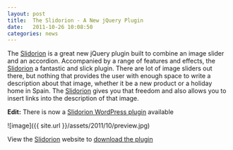```yaml
---
layout: post
title:  The Slidorion - A New jQuery Plugin
date:   2011-10-26 10:08:50
categories: news
---
```


The [Slidorion</a> is a great new jQuery plugin built to combine an image slider and an accordion. Accompanied by a range of features and effects, the <a title="Slidorion, A jQuery Plugin" href="http://www.slidorion.com" target="_blank">Slidorion</a> a fantastic and slick plugin. There are lot of image sliders out there, but nothing that provides the user with enough space to write a description about that image, whether it be a new product or a holiday home in Spain. The <a title="Slidorion, A jQuery Plugin" href="http://www.slidorion.com" target="_blank">Slidorion](http://www.slidorion.com) gives you that freedom and also allows you to insert links into the description of that image.

**Edit:** There is now a [Slidorion WordPress plugin](http://wordpress.org/plugins/slidorion/) available

![image]({{ site.url }}/assets/2011/10/preview.jpg)

View the [Slidorion</a> website to <a title="Slidorion - Download the jQuery Plugin" href="http://www.slidorion.com" target="_blank">download the plugin](http://www.slidorion.com)

